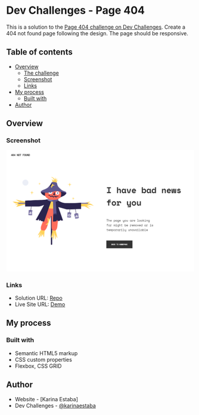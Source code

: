 # Dev Challenges - Page 404

This is a solution to the [Page 404 challenge on Dev Challenges](https://devchallenges.io/challenges/wBunSb7FPrIepJZAg0sY). Create a 404 not found page following the design. The page should be responsive.

## Table of contents

- [Overview](#overview)
  - [The challenge](#the-challenge)
  - [Screenshot](#screenshot)
  - [Links](#links)
- [My process](#my-process)
  - [Built with](#built-with)
- [Author](#author)

## Overview

### Screenshot

![Screenshot](./screenshot.png)

### Links

- Solution URL: [Repo](https://github.com/karinaestaba/404-page.git)
- Live Site URL: [Demo](https://karinaestaba.github.io/404-page)

## My process

### Built with

- Semantic HTML5 markup
- CSS custom properties
- Flexbox, CSS GRID

## Author

- Website - [Karina Estaba]
- Dev Challenges - [@karinaestaba](https://devchallenges.io/portfolio/karinaestaba)